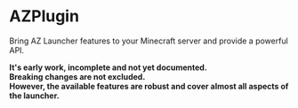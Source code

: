 # AZPlugin

Bring AZ Launcher features to your Minecraft server and provide a powerful API.

**It's early work, incomplete and not yet documented.**\
**Breaking changes are not excluded.**\
**However, the available features are robust and cover almost all aspects of the
launcher.**
